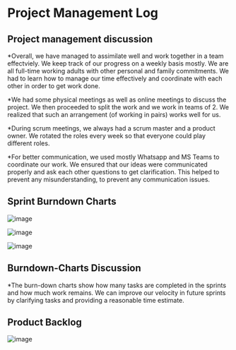 # Project Management Log

## Project management discussion

*Overall, we have managed to assimilate well and work together in a team effectviely. We keep track of our progress on a weekly basis 
mostly. We are all full-time working adults with other personal and family commitments. We had to learn how to manage our time effectively 
and coordinate with each other in order to get work done.

*We had some physical meetings as well as online meetings to discuss the project. We then proceeded to split the work and we work in teams of 2. 
We realized that such an arrangement (of working in pairs) works well for us. 

*During scrum meetings, we always had a scrum master and a product owner. We rotated the roles every week so that everyone could
play different roles.

*For better communication, we used mostly Whatsapp and MS Teams to coordinate our work. We ensured that our ideas were communicated properly and 
ask each other questions to get clarification. This helped to prevent any misunderstanding, to prevent any communication issues.

## Sprint Burndown Charts

![image](https://user-images.githubusercontent.com/56427412/181765259-b5d6426b-f6ef-40b6-94af-10803d052941.png)

![image](https://user-images.githubusercontent.com/56427412/181765357-82fbbb16-6377-41b1-b0ed-2681c0ee44a8.png)

![image](https://user-images.githubusercontent.com/56427412/181765435-af2940fd-fd4f-4cc2-8d37-47d4dd16a683.png)


## Burndown-Charts Discussion

*The burn-down charts show how many tasks are completed in the sprints and how much work remains. We can improve our velocity in future sprints by clarifying tasks and providing a reasonable time estimate.

## Product Backlog

![image](https://user-images.githubusercontent.com/56427412/181870600-defa272c-72f4-4d8e-abff-d96c9a41cc37.png)
